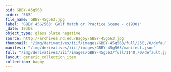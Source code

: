```yaml
---
pid: GBBY-45g563
order: '563'
file_name: GBBY-45g563.jpg
label: 'GBBY 45G/563: Golf Match or Practice Scene - c1930s'
_date: 1930s
object_type: glass plate negative
source: http://archives.nd.edu/Bagby/GBBY-45g563.jpg
thumbnail: "/img/derivatives/iiif/images/GBBY-45g563/full/250,/0/default.jpg"
manifest: "/img/derivatives/iiif/images/GBBY-45g563/manifest.json"
full: "/img/derivatives/iiif/images/GBBY-45g563/full/1140,/0/default.jpg"
layout: generic_collection_item
collection: bagby
---
```


